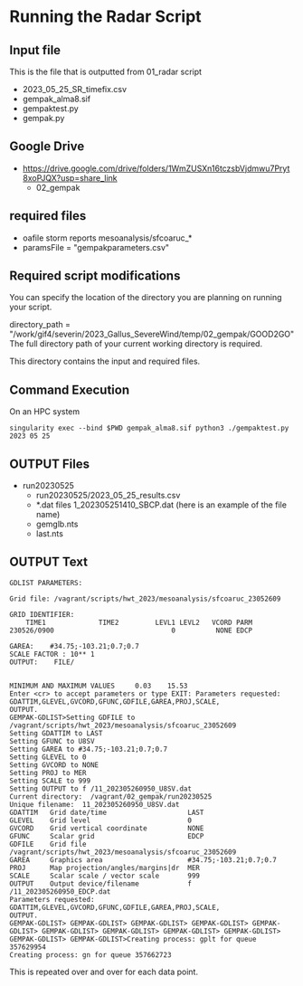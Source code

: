 # Running the Radar Script 

## Input file 

This is the file that is outputted from 01_radar script 

* 2023_05_25_SR_timefix.csv
* gempak_alma8.sif
* gempaktest.py
* gempak.py


## Google Drive 

* https://drive.google.com/drive/folders/1WmZUSXn16tczsbVjdmwu7Pryt8xoPJQX?usp=share_link
    * 02_gempak

## required files 

* oafile storm reports mesoanalysis/sfcoaruc_*
* paramsFile = "gempakparameters.csv"

## Required script modifications 

You can specify the location of the directory you are planning on running your script. 

directory_path = "/work/gif4/severin/2023_Gallus_SevereWind/temp/02_gempak/GOOD2GO"
The full directory path of your current working directory is required. 

This directory contains the input and required files. 

## Command Execution 

On an HPC system 

```
singularity exec --bind $PWD gempak_alma8.sif python3 ./gempaktest.py 2023 05 25
```


## OUTPUT Files

* run20230525
    * run20230525/2023_05_25_results.csv
    * *.dat files
        1_202305251410_SBCP.dat (here is an example of the file name)
    * gemglb.nts
    * last.nts
    
## OUTPUT Text 

```
GDLIST PARAMETERS:

Grid file: /vagrant/scripts/hwt_2023/mesoanalysis/sfcoaruc_23052609

GRID IDENTIFIER:
    TIME1             TIME2         LEVL1 LEVL2   VCORD PARM
230526/0900                             0          NONE EDCP

GAREA:    #34.75;-103.21;0.7;0.7
SCALE FACTOR : 10** 1
OUTPUT:    FILE/


MINIMUM AND MAXIMUM VALUES     0.03    15.53
Enter <cr> to accept parameters or type EXIT: Parameters requested: GDATTIM,GLEVEL,GVCORD,GFUNC,GDFILE,GAREA,PROJ,SCALE,
OUTPUT.
GEMPAK-GDLIST>Setting GDFILE to /vagrant/scripts/hwt_2023/mesoanalysis/sfcoaruc_23052609
Setting GDATTIM to LAST
Setting GFUNC to U8SV
Setting GAREA to #34.75;-103.21;0.7;0.7
Setting GLEVEL to 0
Setting GVCORD to NONE
Setting PROJ to MER
Setting SCALE to 999
Setting OUTPUT to f /11_202305260950_U8SV.dat
Current directory:  /vagrant/02_gempak/run20230525
Unique filename:  11_202305260950_U8SV.dat
GDATTIM   Grid date/time                    LAST
GLEVEL    Grid level                        0
GVCORD    Grid vertical coordinate          NONE
GFUNC     Scalar grid                       EDCP
GDFILE    Grid file                         /vagrant/scripts/hwt_2023/mesoanalysis/sfcoaruc_23052609
GAREA     Graphics area                     #34.75;-103.21;0.7;0.7
PROJ      Map projection/angles/margins|dr  MER
SCALE     Scalar scale / vector scale       999
OUTPUT    Output device/filename            f /11_202305260950_EDCP.dat
Parameters requested: GDATTIM,GLEVEL,GVCORD,GFUNC,GDFILE,GAREA,PROJ,SCALE,
OUTPUT.
GEMPAK-GDLIST> GEMPAK-GDLIST> GEMPAK-GDLIST> GEMPAK-GDLIST> GEMPAK-GDLIST> GEMPAK-GDLIST> GEMPAK-GDLIST> GEMPAK-GDLIST> GEMPAK-GDLIST> GEMPAK-GDLIST> GEMPAK-GDLIST>Creating process: gplt for queue 357629954
Creating process: gn for queue 357662723
```
    
This is repeated over and over for each data point.